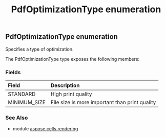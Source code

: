 ﻿---
title: PdfOptimizationType enumeration
second_title: Aspose.Cells for Python via .NET API References
description: 
type: docs
weight: 210
url: /aspose.cells.rendering/pdfoptimizationtype/
is_root: false
---

## PdfOptimizationType enumeration

Specifies a type of optimization.



The PdfOptimizationType type exposes the following members:

### Fields
| Field | Description |
| :- | :- |
| STANDARD | High print quality |
| MINIMUM_SIZE | File size is more important than print quality |



### See Also
* module [aspose.cells.rendering](..)
